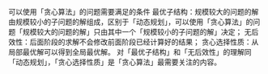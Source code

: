 可以使用「贪心算法」的问题需要满足的条件
最优子结构：规模较大的问题的解由规模较小的子问题的解组成，区别于「动态规划」，可以使用「贪心算法」的问题「规模较大的问题的解」只由其中一个「规模较小的子问题的解」决定；
无后效性：后面阶段的求解不会修改前面阶段已经计算好的结果；
贪心选择性质：从局部最优解可以得到全局最优解。
对「最优子结构」和「无后效性」的理解同「动态规划」，「贪心选择性质」是「贪心算法」最需要关注的内容。
